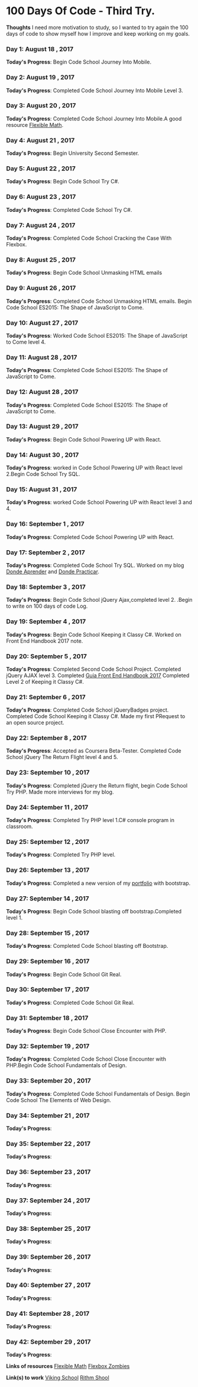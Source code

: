 # 100 Days Of Code - Third Try. 
**Thoughts** I need more motivation to study, so I wanted to try again the 100 days of code to show myself how I improve and keep working on my goals.

### Day 1: August 18 , 2017
**Today's Progress**: Begin Code School Journey Into Mobile. 
### Day 2: August 19 , 2017
**Today's Progress**: Completed Code School Journey Into Mobile Level 3.
### Day 3: August 20 , 2017
**Today's Progress**: Completed Code School Journey Into Mobile.A good resource [Flexible Math](http://responsv.com/flexible-math/).
### Day 4: August 21 , 2017
**Today's Progress**: Begin University Second Semester.

### Day 5: August 22 , 2017
**Today's Progress**: Begin Code School Try C#. 

### Day 6: August 23 , 2017
**Today's Progress**: Completed Code School Try C#.  

### Day 7: August 24 , 2017
**Today's Progress**: Completed Code School Cracking the Case With Flexbox.

### Day 8: August 25 , 2017
**Today's Progress**: Begin Code School Unmasking HTML emails  

### Day 9: August 26 , 2017
**Today's Progress**: Completed Code School Unmasking HTML emails. Begin Code School ES2015: The Shape of JavaScript to Come.

### Day 10: August 27 , 2017
**Today's Progress**: Worked Code School ES2015: The Shape of JavaScript to Come level 4.

### Day 11: August 28 , 2017
**Today's Progress**: Completed Code School ES2015: The Shape of JavaScript to Come.

### Day 12: August 28 , 2017
**Today's Progress**: Completed Code School ES2015: The Shape of JavaScript to Come.

### Day 13: August 29 , 2017
**Today's Progress**: Begin Code School Powering UP with React.

### Day 14: August 30 , 2017
**Today's Progress**: worked in Code School Powering UP with React level 2.Begin  Code School Try SQL.

### Day 15: August 31 , 2017
**Today's Progress**: worked Code School Powering UP with React level 3 and 4.

### Day 16: September 1 , 2017
**Today's Progress**: Completed Code School Powering UP with React.

### Day 17: September 2 , 2017
**Today's Progress**: Completed Code School Try SQL. Worked on my blog [Donde Aprender](http://alvaromesa.com/blog/notas/lecturas/moocs.html) and [Donde Practicar](http://alvaromesa.com/blog/notas/lecturas/practicar.html).

### Day 18: September 3 , 2017
**Today's Progress**: Begin Code School jQuery Ajax,completed level 2. .Begin to write on 100 days of code Log.
### Day 19: September 4 , 2017
**Today's Progress**: Begin Code School Keeping it Classy C#. Worked on Front End Handbook 2017 note.
### Day 20: September 5 , 2017
**Today's Progress**: Completed Second Code School Project. Completed jQuery AJAX level 3. 
Completed [Guia Front End Handbook 2017](http://alvaromesa.com/blog/guias/feh2017.html)
Completed Level 2 of Keeping it Classy C#.
### Day 21: September 6 , 2017
**Today's Progress**: Completed Code School jQueryBadges project.
Completed Code School Keeping it Classy C#.
Made my first PRequest to an open source project.
### Day 22: September 8 , 2017
**Today's Progress**: Accepted as Coursera Beta-Tester.
Completed Code School jQuery The Return Flight level 4 and 5.
### Day 23: September 10  , 2017
**Today's Progress**: Completed jQuery the Return flight, begin Code School Try PHP. Made more interviews for my blog.
### Day 24: September 11 , 2017
**Today's Progress**:  Completed Try PHP level 1.C# console program in classroom.
### Day 25: September 12 , 2017
**Today's Progress**:  Completed Try PHP level.
### Day 26: September 13 , 2017
**Today's Progress**:   Completed a new version of my [portfolio](http://alvaromesa.com/)  with bootstrap.
### Day 27: September 14 , 2017
**Today's Progress**:   Begin Code School  blasting off bootstrap.Completed level 1.
### Day 28: September 15 , 2017
**Today's Progress**: Completed Code School  blasting off  Bootstrap. 
### Day 29: September 16 , 2017
**Today's Progress**: Begin Code School Git Real.
### Day 30: September 17 , 2017
**Today's Progress**: Completed Code School Git Real.
### Day 31: September 18 , 2017
**Today's Progress**: Begin Code School Close Encounter with PHP.
### Day 32: September 19 , 2017
**Today's Progress**:  Completed Code School Close Encounter with PHP.Begin  Code School Fundamentals of Design.
### Day 33: September 20 , 2017
**Today's Progress**:  Completed Code School Fundamentals of Design. Begin Code School The Elements of Web Design.
### Day 34: September 21 , 2017
**Today's Progress**:  
### Day 35: September 22 , 2017
**Today's Progress**:  
### Day 36: September 23 , 2017
**Today's Progress**:  
### Day 37: September 24 , 2017
**Today's Progress**:  
### Day 38: September 25 , 2017
**Today's Progress**:  
### Day 39: September 26 , 2017
**Today's Progress**:  
### Day 40: September 27 , 2017
**Today's Progress**:  
### Day 41: September 28 , 2017
**Today's Progress**:  
### Day 42: September 29 , 2017
**Today's Progress**:  



**Links of   resources**
 [Flexible Math](http://responsv.com/flexible-math/)
 [Flexbox Zombies](http://geddski.teachable.com)

**Link(s) to work**
 [Viking School](http://www.vikingcodeschool.com/dashboard/)
 [Rithm Shool](https://www.rithmschool.com)
 
 

 
